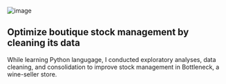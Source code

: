 ![image](https://github.com/leomontilla7/Optimize-boutique-stock-management-by-cleaning-its-data/assets/146432703/acd06569-4020-4707-877c-161149721231)

## Optimize boutique stock management by cleaning its data
While learning Python langugage, I conducted exploratory analyses, data cleaning, and consolidation to improve stock management in Bottleneck, a wine-seller store.
